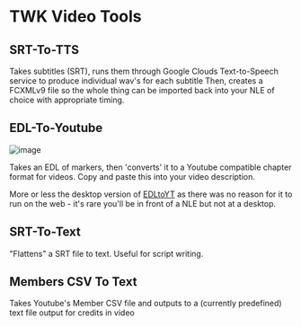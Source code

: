 # TWK Video Tools

## SRT-To-TTS 
Takes subtitles (SRT), runs them through Google Clouds Text-to-Speech service to produce individual wav's for each subtitle
Then, creates a FCXMLv9 file so the whole thing can be imported back into your NLE of choice with appropriate timing.

## EDL-To-Youtube
![image](https://github.com/thewoodknight/TWKVideoTools/assets/47122788/96056e0b-23e5-4513-a301-40bf1bbf3530)

Takes an EDL of markers, then 'converts' it to a Youtube compatible chapter format for videos. Copy and paste this into your video description.

More or less the desktop version of [EDLtoYT](https://github.com/thewoodknight/EDLtoYT) as there was no reason for it to run on the web - it's rare you'll be in front of a NLE but not at a desktop.

## SRT-To-Text
"Flattens" a SRT file to text. Useful for script writing.

## Members CSV To Text
Takes Youtube's Member CSV file and outputs to a (currently predefined) text file output for credits in video
